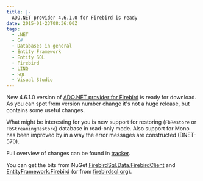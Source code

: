 ```yaml
---
title: |-
  ADO.NET provider 4.6.1.0 for Firebird is ready
date: 2015-01-23T08:36:00Z
tags:
  - .NET
  - C#
  - Databases in general
  - Entity Framework
  - Entity SQL
  - Firebird
  - LINQ
  - SQL
  - Visual Studio
---
```

New 4.6.1.0 version of [ADO.NET provider for Firebird][1] is ready for download. As you can spot from version number change it's not a huge release, but contains some useful changes.

<!-- excerpt -->

What might be interesting for you is new support for restoring (`FbRestore` or `FbStreamingRestore`) database in read-only mode. Also support for Mono has been improved by in a way the error messages are constructed (DNET-570).

Full overview of changes can be found in [tracker][4].

You can get the bits from NuGet [FirebirdSql.Data.FirebirdClient][2] and [EntityFramework.Firebird][3] (or from [firebirdsql.org][1]).

[1]: http://www.firebirdsql.org/en/net-provider/
[2]: http://www.nuget.org/packages/FirebirdSql.Data.FirebirdClient/
[3]: http://www.nuget.org/packages/EntityFramework.Firebird/
[4]: http://tracker.firebirdsql.org/secure/ReleaseNote.jspa?projectId=10003&styleName=Text&version=10661